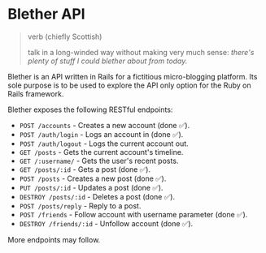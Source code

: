# Blether API

> verb (chiefly Scottish)
> 
> talk in a long-winded way without making very much sense: _there's plenty of stuff I could blether about from today._

Blether is an API written in Rails for a fictitious micro-blogging platform. Its sole purpose is to be used to explore the API only option for the Ruby on Rails framework.

Blether exposes the following RESTful endpoints:

* `POST /accounts` - Creates a new account (done ✅).
* `POST /auth/login` - Logs an account in (done ✅).
* `POST /auth/logout` - Logs the current account out.
* `GET /posts` - Gets the current account's timeline.
* `GET /:username/` - Gets the user's recent posts.
* `GET /posts/:id` - Gets a post (done ✅).
* `POST /posts` - Creates a new post (done ✅).
* `PUT /posts/:id` - Updates a post (done ✅).
* `DESTROY /posts/:id` - Deletes a post (done ✅).
* `POST /posts/reply` - Reply to a post.
* `POST /friends` - Follow account with username parameter (done ✅).
* `DESTROY /friends/:id` - Unfollow account (done ✅).

More endpoints may follow.